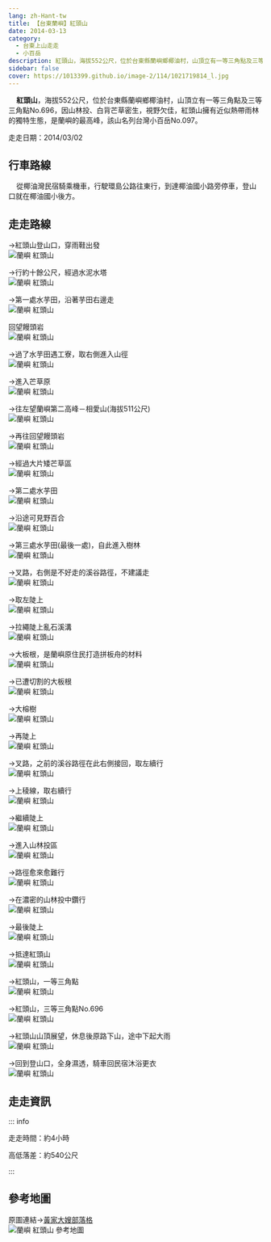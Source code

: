 ```yaml
---
lang: zh-Hant-tw
title: 【台東蘭嶼】紅頭山
date: 2014-03-13
category: 
  - 台東上山走走
  - 小百岳
description: 紅頭山，海拔552公尺，位於台東縣蘭嶼鄉椰油村，山頂立有一等三角點及三等三角點No.696，因山林投、白背芒草密生，視野欠佳，紅頭山擁有近似熱帶雨林的獨特生態，是蘭嶼的最高峰，該山名列台灣小百岳No.097。
sidebar: false
cover: https://1013399.github.io/image-2/114/1021719814_l.jpg
---
```


    **紅頭山**，海拔552公尺，位於台東縣蘭嶼鄉椰油村，山頂立有一等三角點及三等三角點No.696，因山林投、白背芒草密生，視野欠佳，紅頭山擁有近似熱帶雨林的獨特生態，是蘭嶼的最高峰，該山名列台灣小百岳No.097。

<!-- more -->

走走日期：2014/03/02

## 行車路線  
    從椰油灣民宿騎乘機車，行駛環島公路往東行，到達椰油國小路旁停車，登山口就在椰油國小後方。

## 走走路線  
→紅頭山登山口，穿雨鞋出發  
![蘭嶼 紅頭山](https://1013399.github.io/image-2/114/1021719601_l.jpg)

→行約十餘公尺，經過水泥水塔  
![蘭嶼 紅頭山](https://1013399.github.io/image-2/114/1021719611_l.jpg)

→第一處水芋田，沿著芋田右邊走  
![蘭嶼 紅頭山](https://1013399.github.io/image-2/114/1021719621_l.jpg)

回望饅頭岩  
![蘭嶼 紅頭山](https://1013399.github.io/image-2/114/1021719631_l.jpg)

→過了水芋田遇工寮，取右側進入山徑  
![蘭嶼 紅頭山](https://1013399.github.io/image-2/114/1021719640_l.jpg)

→進入芒草原  
![蘭嶼 紅頭山](https://1013399.github.io/image-2/114/1021719646_l.jpg)

→往左望蘭嶼第二高峰－相愛山(海拔511公尺)  
![蘭嶼 紅頭山](https://1013399.github.io/image-2/114/1021719655_l.jpg)

→再往回望饅頭岩  
![蘭嶼 紅頭山](https://1013399.github.io/image-2/114/1021719659_l.jpg)

→經過大片矮芒草區  
![蘭嶼 紅頭山](https://1013399.github.io/image-2/114/1021719668_l.jpg)

→第二處水芋田  
![蘭嶼 紅頭山](https://1013399.github.io/image-2/114/1021719676_l.jpg)

→沿途可見野百合  
![蘭嶼 紅頭山](https://1013399.github.io/image-2/114/1021719679_l.jpg)

→第三處水芋田(最後一處)，自此進入樹林  
![蘭嶼 紅頭山](https://1013399.github.io/image-2/114/1021719691_l.jpg)

→叉路，右側是不好走的溪谷路徑，不建議走  
![蘭嶼 紅頭山](https://1013399.github.io/image-2/114/1021719702_l.jpg)

→取左陡上  
![蘭嶼 紅頭山](https://1013399.github.io/image-2/114/1021719708_l.jpg)

→拉繩陡上亂石溪溝  
![蘭嶼 紅頭山](https://1013399.github.io/image-2/114/1021719715_l.jpg)

→大板根，是蘭嶼原住民打造拼板舟的材料  
![蘭嶼 紅頭山](https://1013399.github.io/image-2/114/1021719733_l.jpg)

→已遭切割的大板根  
![蘭嶼 紅頭山](https://1013399.github.io/image-2/114/1021719741_l.jpg)

→大榕樹  
![蘭嶼 紅頭山](https://1013399.github.io/image-2/114/1021719748_l.jpg)

→再陡上  
![蘭嶼 紅頭山](https://1013399.github.io/image-2/114/1021719756_l.jpg)

→叉路，之前的溪谷路徑在此右側接回，取左續行  
![蘭嶼 紅頭山](https://1013399.github.io/image-2/114/1021719761_l.jpg)

→上稜線，取右續行  
![蘭嶼 紅頭山](https://1013399.github.io/image-2/114/1021719767_l.jpg)

→繼續陡上  
![蘭嶼 紅頭山](https://1013399.github.io/image-2/114/1021719772_l.jpg)

→進入山林投區  
![蘭嶼 紅頭山](https://1013399.github.io/image-2/114/1021719783_l.jpg)

→路徑愈來愈難行  
![蘭嶼 紅頭山](https://1013399.github.io/image-2/114/1021719792_l.jpg)

→在濃密的山林投中鑽行  
![蘭嶼 紅頭山](https://1013399.github.io/image-2/114/1021719799_l.jpg)

→最後陡上  
![蘭嶼 紅頭山](https://1013399.github.io/image-2/114/1021719805_l.jpg)

→抵達紅頭山  
![蘭嶼 紅頭山](https://1013399.github.io/image-2/114/1021719814_l.jpg)

→紅頭山，一等三角點  
![蘭嶼 紅頭山](https://1013399.github.io/image-2/114/1021719824_l.jpg)

→紅頭山，三等三角點No.696  
![蘭嶼 紅頭山](https://1013399.github.io/image-2/114/1021719828_l.jpg)

→紅頭山山頂展望，休息後原路下山，途中下起大雨  
![蘭嶼 紅頭山](https://1013399.github.io/image-2/114/1021720089_l.jpg)

→回到登山口，全身濕透，騎車回民宿沐浴更衣  
![蘭嶼 紅頭山](https://1013399.github.io/image-2/114/1021720098_l.jpg)

## 走走資訊

::: info

走走時間：約4小時

高低落差：約540公尺

:::

## 參考地圖 
原圖連結→[黃家大嫂部落格](http://blog.xuite.net/lin6151/blog/166578765)  
![蘭嶼 紅頭山 參考地圖](https://1013399.github.io/image-2/114/1021720118_l.jpg)